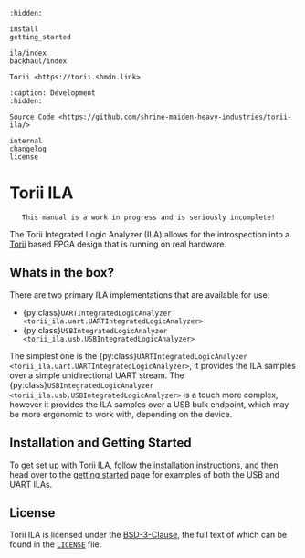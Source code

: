 ```{toctree}
:hidden:

install
getting_started

ila/index
backhaul/index

Torii <https://torii.shmdn.link>
```

```{toctree}
:caption: Development
:hidden:

Source Code <https://github.com/shrine-maiden-heavy-industries/torii-ila/>

internal
changelog
license
```

# Torii ILA

```{warning}
   This manual is a work in progress and is seriously incomplete!
```

The Torii Integrated Logic Analyzer (ILA) allows for the introspection into a [Torii] based FPGA design that is running on real hardware.

## Whats in the box?

There are two primary ILA implementations that are available for use:

* {py:class}`UARTIntegratedLogicAnalyzer <torii_ila.uart.UARTIntegratedLogicAnalyzer>`
* {py:class}`USBIntegratedLogicAnalyzer <torii_ila.usb.USBIntegratedLogicAnalyzer>`

The simplest one is the {py:class}`UARTIntegratedLogicAnalyzer <torii_ila.uart.UARTIntegratedLogicAnalyzer>`, it provides the ILA samples over a simple unidirectional UART stream. The {py:class}`USBIntegratedLogicAnalyzer <torii_ila.usb.USBIntegratedLogicAnalyzer>` is a touch more complex, however it provides the ILA samples over a USB bulk endpoint, which may be more ergonomic to work with, depending on the device.

## Installation and Getting Started

To get set up with Torii ILA, follow the [installation instructions], and then head over to the [getting started] page for examples of both the USB and UART ILAs.

## License

Torii ILA is licensed under the [BSD-3-Clause], the full text of which can be found in the [`LICENSE`] file.

[Torii]: https://torii.shmdn.link
[installation instructions]: ./install.md
[getting started]: ./getting_started.md
[BSD-3-Clause]: https://spdx.org/licenses/BSD-3-Clause.html
[`LICENSE`]: ./license.md

